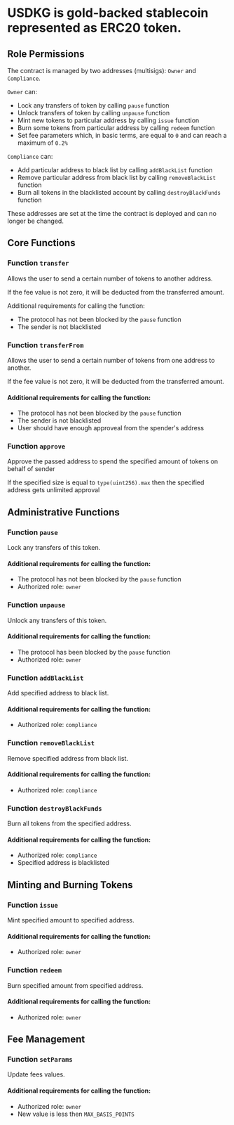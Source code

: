 # USDKG is gold-backed stablecoin represented as ERC20 token.

## Role Permissions
The contract is managed by two addresses (multisigs): `Owner` and `Compliance`.

`Owner` can:
- Lock any transfers of token by calling `pause` function
- Unlock transfers of token by calling `unpause` function
- Mint new tokens to particular address by calling `issue` function
- Burn some tokens from particular address by calling `redeem` function
- Set fee parameters which, in basic terms, are equal to `0` and can reach a maximum of `0.2%`

`Compliance` can:
- Add particular address to black list by calling `addBlackList` function
- Remove particular address from black list by calling `removeBlackList` function
- Burn all tokens in the blacklisted account by calling `destroyBlackFunds` function

These addresses are set at the time the contract is deployed and can no longer be changed.

## Core Functions

### Function `transfer`
Allows the user to send a certain number of tokens to another address.

If the fee value is not zero, it will be deducted from the transferred amount.

Additional requirements for calling the function:
- The protocol has not been blocked by the `pause` function
- The sender is not blacklisted

### Function `transferFrom`
Allows the user to send a certain number of tokens from one address to another.

If the fee value is not zero, it will be deducted from the transferred amount.

#### Additional requirements for calling the function:
- The protocol has not been blocked by the `pause` function
- The sender is not blacklisted
- User should have enough approveal from the spender's address

### Function `approve`
Approve the passed address to spend the specified amount of tokens on behalf of sender

If the specified size is equal to `type(uint256).max` then the specified address gets unlimited approval

## Administrative Functions

### Function `pause`
Lock any transfers of this token.

#### Additional requirements for calling the function:
- The protocol has not been blocked by the `pause` function
- Authorized role: `owner`

### Function `unpause`
Unlock any transfers of this token.

#### Additional requirements for calling the function:
- The protocol has been blocked by the `pause` function
- Authorized role: `owner`

### Function `addBlackList`
Add specified address to black list.

#### Additional requirements for calling the function:
- Authorized role: `compliance`

### Function `removeBlackList`
Remove specified address from black list.

#### Additional requirements for calling the function:
- Authorized role: `compliance`

### Function `destroyBlackFunds`
Burn all tokens from the specified address.

#### Additional requirements for calling the function:
- Authorized role: `compliance`
- Specified address is blacklisted

## Minting and Burning Tokens

### Function `issue`
Mint specified amount to specified address.

#### Additional requirements for calling the function:
- Authorized role: `owner`

### Function `redeem`
Burn specified amount from specified address.

#### Additional requirements for calling the function:
- Authorized role: `owner`

## Fee Management

### Function `setParams`
Update fees values.

#### Additional requirements for calling the function:
- Authorized role: `owner`
- New value is less then `MAX_BASIS_POINTS`
